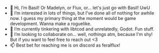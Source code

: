 - 👋 Hi, I’m Basil! Or Madelyn, or Flux, or… let's just go with Basil! UwU
- 👀 I’m interested in lots of things, but I've done all of nothing for awhile now. I guess my primary thing at the moment would be game development. Wanna make a roguelike.
- 🌱 I’m currently tinkering with libtcod and unrelatedly, Godot. Fun stuff.
- 💞️ I’m looking to collaborate on… well, nothings atm, because I'm shy! But if you want to feel free to reach out <3
- 📫 Best bet for reaching me is on discord as feralflux!

<!---
MadelynBasil/MadelynBasil is a ✨ special ✨ repository because its `README.md` (this file) appears on your GitHub profile.
You can click the Preview link to take a look at your changes.
--->
